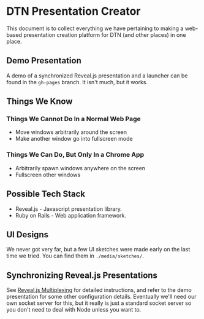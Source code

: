 # DTN Presentation Creator

This document is to collect everything we have pertaining to making a web-based
presentation creation platform for DTN (and other places) in one place.

## Demo Presentation

A demo of a synchronized Reveal.js presentation and a launcher can be found in
the `gh-pages` branch. It isn't much, but it works.

## Things We Know

### Things We Cannot Do In a Normal Web Page

* Move windows arbitrarily around the screen
* Make another window go into fullscreen mode

### Things We Can Do, But Only In a Chrome App

* Arbitrarily spawn windows anywhere on the screen
* Fullscreen other windows

## Possible Tech Stack

* Reveal.js - Javascript presentation library.
* Ruby on Rails - Web application framework.

## UI Designs

We never got very far, but a few UI sketches were made early on the last time we
tried. You can find them in `./media/sketches/`.

## Synchronizing Reveal.js Presentations

See [Reveal.js Multiplexing](https://github.com/hakimel/reveal.js/#multiplexing)
for detailed instructions, and refer to the demo presentation for some other
configuration details. Eventually we'll need our own socket server for this,
but it really is just a standard socket server so you don't need to deal with
Node unless you want to.

